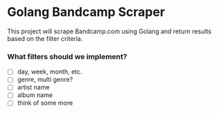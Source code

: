 # Golang Bandcamp Scraper
This project will scrape Bandcamp.com using Golang and return results based on the filter criteria.

### What filters should we implement?
- [ ] day, week, month, etc.
- [ ] genre, multi genre?
- [ ] artist name
- [ ] album name
- [ ] think of some more
